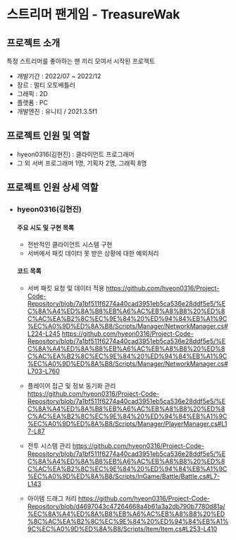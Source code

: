 # 스트리머 팬게임 - TreasureWak

## 프로젝트 소개
특정 스트리머를 좋아하는 팬 끼리 모여서 시작된 프로젝트 
- 개발기간 : 2022/07 ~ 2022/12
- 장르 : 멀티 오토배틀러
- 그래픽 : 2D 
- 플랫폼 : PC
- 개발엔진 : 유니티 / 2021.3.5f1 

## 프로젝트 인원 및 역할
- hyeon0316(김현진) : 클라이언트 프로그래머
- 그 외 서버 프로그래머 1명, 기획자 2명, 그래픽 8명

## 프로젝트 인원 상세 역할

- ### hyeon0316(김현진)
    #### 주요 시도 및 구현 목록
    - 전반적인 클라이언트 시스템 구현
    - 서버에서 패킷 데이터 못 받은 상황에 대한 예외처리

    #### 코드 목록
   - 서버 패킷 요청 및 데이터 적용
     https://github.com/hyeon0316/Project-Code-Repository/blob/7a1bf511f6274a40cad3951eb5ca536e28ddf5e5/%EC%8A%A4%ED%8A%B8%EB%A6%AC%EB%A8%B8%20%ED%8C%AC%EA%B2%8C%EC%9E%84%20%ED%94%84%EB%A1%9C%EC%A0%9D%ED%8A%B8/Scripts/Manager/NetworkManager.cs#L224-L245
     https://github.com/hyeon0316/Project-Code-Repository/blob/7a1bf511f6274a40cad3951eb5ca536e28ddf5e5/%EC%8A%A4%ED%8A%B8%EB%A6%AC%EB%A8%B8%20%ED%8C%AC%EA%B2%8C%EC%9E%84%20%ED%94%84%EB%A1%9C%EC%A0%9D%ED%8A%B8/Scripts/Manager/NetworkManager.cs#L703-L760
    
   - 플레이어 접근 및 정보 동기화 관리
     https://github.com/hyeon0316/Project-Code-Repository/blob/7a1bf511f6274a40cad3951eb5ca536e28ddf5e5/%EC%8A%A4%ED%8A%B8%EB%A6%AC%EB%A8%B8%20%ED%8C%AC%EA%B2%8C%EC%9E%84%20%ED%94%84%EB%A1%9C%EC%A0%9D%ED%8A%B8/Scripts/Manager/PlayerManager.cs#L17-L87
     
   - 전투 시스템 관리
     https://github.com/hyeon0316/Project-Code-Repository/blob/7a1bf511f6274a40cad3951eb5ca536e28ddf5e5/%EC%8A%A4%ED%8A%B8%EB%A6%AC%EB%A8%B8%20%ED%8C%AC%EA%B2%8C%EC%9E%84%20%ED%94%84%EB%A1%9C%EC%A0%9D%ED%8A%B8/Scripts/InGame/Battle/Battle.cs#L7-L143

   - 아이템 드래그 처리
     https://github.com/hyeon0316/Project-Code-Repository/blob/d4697043c47264668a4b61a3a2db790b7780d81a/%EC%8A%A4%ED%8A%B8%EB%A6%AC%EB%A8%B8%20%ED%8C%AC%EA%B2%8C%EC%9E%84%20%ED%94%84%EB%A1%9C%EC%A0%9D%ED%8A%B8/Scripts/Item/Item.cs#L253-L410
   
      
      
